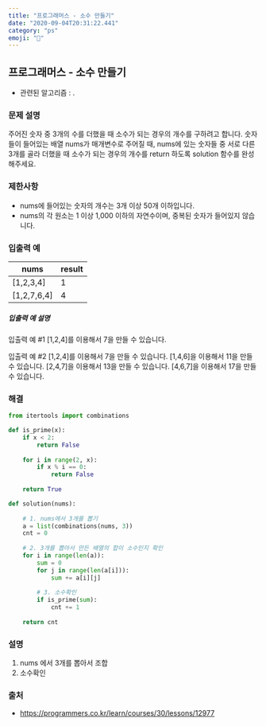 ```yaml
---
title: "프로그래머스 - 소수 만들기"
date: "2020-09-04T20:31:22.441"
category: "ps"
emoji: "📶"
---
```


## 프로그래머스 - 소수 만들기

- 관련된 알고리즘 : .

### 문제 설명

주어진 숫자 중 3개의 수를 더했을 때 소수가 되는 경우의 개수를 구하려고 합니다. 숫자들이 들어있는 배열 nums가 매개변수로 주어질 때, nums에 있는 숫자들 중 서로 다른 3개를 골라 더했을 때 소수가 되는 경우의 개수를 return 하도록 solution 함수를 완성해주세요.

### 제한사항

- nums에 들어있는 숫자의 개수는 3개 이상 50개 이하입니다.
- nums의 각 원소는 1 이상 1,000 이하의 자연수이며, 중복된 숫자가 들어있지 않습니다.

### 입출력 예

| nums        | result |
| ----------- | ------ |
| [1,2,3,4]   | 1      |
| [1,2,7,6,4] | 4      |

##### 입출력 예 설명

입출력 예 #1
[1,2,4]를 이용해서 7을 만들 수 있습니다.

입출력 예 #2
[1,2,4]를 이용해서 7을 만들 수 있습니다.
[1,4,6]을 이용해서 11을 만들 수 있습니다.
[2,4,7]을 이용해서 13을 만들 수 있습니다.
[4,6,7]을 이용해서 17을 만들 수 있습니다.

### 해결

```python
from itertools import combinations

def is_prime(x):
    if x < 2:
        return False
    
    for i in range(2, x):
        if x % i == 0:
            return False
    
    return True

def solution(nums):
    
    # 1. nums에서 3개를 뽑기
    a = list(combinations(nums, 3))
    cnt = 0
    
    # 2. 3개를 뽑아서 만든 배열의 합이 소수인지 확인
    for i in range(len(a)):
        sum = 0
        for j in range(len(a[i])):
            sum += a[i][j]
            
        # 3. 소수확인    
        if is_prime(sum):
            cnt += 1
            
    return cnt
```

### 설명

1. nums 에서 3개를 뽑아서 조합
2. 소수확인

### 출처

- https://programmers.co.kr/learn/courses/30/lessons/12977